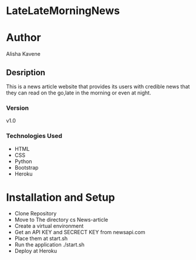 # LateLateMorningNews

# Author
Alisha Kavene

## Desription 
This is a news article website that provides its users with credible news that they can read on the go,late in the morning or even at night.

### Version
v1.0

### Technologies Used
* HTML
* CSS
* Python
* Bootstrap
* Heroku

# Installation and Setup
* Clone Repository
* Move to The directory cs News-article
* Create a virtual environment
* Get an API KEY and SECRECT KEY from newsapi.com
* Place them at start.sh
* Run the application ./start.sh
* Deploy at Heroku